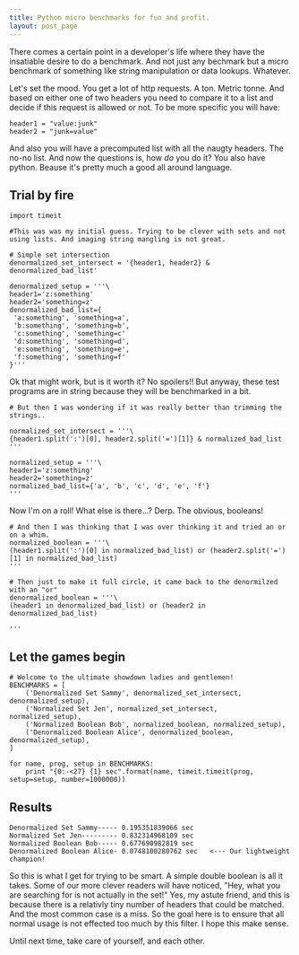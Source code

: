 ```yaml
---
title: Python micro benchmarks for fun and profit.
layout: post_page
---
```

There comes a certain point in a developer's life where they have the insatiable desire to do a benchmark. And not just any bechmark but a micro benchmark of something like string manipulation or data lookups. Whatever.  

Let's set the mood. You get a lot of http requests. A ton. Metric tonne. And based on either one of two headers you need to compare it to a list and decide if this request is allowed or not. To be more specific you will have:

    header1 = "value:junk"
    header2 = "junk=value"
    
And also you will have a precomputed list with all the naugty headers. The no-no list. And now the questions is, how *do* you do it? You also have python. Beause it's pretty much a good all around language.

## Trial by fire

    import timeit
    
    #This was was my initial guess. Trying to be clever with sets and not using lists. And imaging string mangling is not great.
    
    # Simple set intersection
    denormalized_set_intersect = '{header1, header2} & denormalized_bad_list' 
    
    denormalized_setup = '''\
    header1='z:something'
    header2='something=z'
    denormalized_bad_list={
     'a:something', 'something=a',
     'b:something', 'something=b',
     'c:something', 'something=c'
     'd:something', 'something=d',
     'e:something', 'something=e',
     'f:something', 'something=f'
    }'''

    
Ok that might work, but is it worth it? No spoilers!! But anyway, these test programs are in string because they will be benchmarked in a bit.

    # But then I was wondering if it was really better than trimming the strings..

    normalized_set_intersect = '''\
    {header1.split(':')[0], header2.split('=')[1]} & normalized_bad_list  
    '''

    normalized_setup = '''\
    header1='z:something'
    header2='something=z'
    normalized_bad_list={'a', 'b', 'c', 'd', 'e', 'f'}
    '''
    
    
Now I'm on a roll! What else is there...? Derp. The obvious, booleans!

    # And then I was thinking that I was over thinking it and tried an or on a whim.
    normalized_boolean = '''\
    (header1.split(':')[0] in normalized_bad_list) or (header2.split('=')[1] in normalized_bad_list)
    '''
    
    # Then just to make it full circle, it came back to the denormilzed with an "or"
    denormalized_boolean = '''\
    (header1 in denormalized_bad_list) or (header2 in denormalized_bad_list)
    
    '''
    
    
## Let the games begin

    # Welcome to the ultimate showdown ladies and gentlemen!
    BENCHMARKS = [
        ('Denormalized Set Sammy', denormalized_set_intersect, denormalized_setup),
        ('Normalized Set Jen', normalized_set_intersect, normalized_setup),
        ('Normalized Boolean Bob', normalized_boolean, normalized_setup),
        ('Denormalized Boolean Alice', denormalized_boolean, denormalized_setup),
    ]
    
    for name, prog, setup in BENCHMARKS:
        print "{0:-<27} {1} sec".format(name, timeit.timeit(prog, setup=setup, number=1000000))


## Results 


    Denormalized Set Sammy----- 0.195351839066 sec
    Normalized Set Jen--------- 0.832314968109 sec
    Normalized Boolean Bob----- 0.677690982819 sec
    Denormalized Boolean Alice- 0.0748100280762 sec   <--- Our lightweight champion!


So this is what I get for trying to be smart. A simple double boolean is all it takes. Some of our more clever readers will have noticed, "Hey, what you are searching for is not actually in the set!" Yes, my astute friend, and this is because there is a relativly tiny number of headers that could be matched. And the most common case is a miss. So the goal here is to ensure that all normal usage is not effected too much by this filter. I hope this make sense.


Until next time, take care of yourself, and each other.
